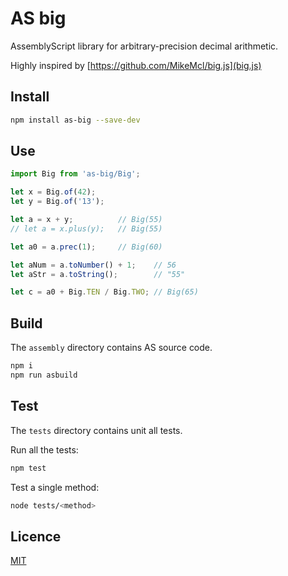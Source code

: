 # AS big

AssemblyScript library for arbitrary-precision decimal arithmetic.

Highly inspired by [https://github.com/MikeMcl/big.js](big.js)

## Install

```sh
npm install as-big --save-dev
```

## Use

```typescript
import Big from 'as-big/Big';

let x = Big.of(42);
let y = Big.of('13');

let a = x + y;          // Big(55)
// let a = x.plus(y);   // Big(55)

let a0 = a.prec(1);     // Big(60)

let aNum = a.toNumber() + 1;    // 56
let aStr = a.toString();        // "55"

let c = a0 + Big.TEN / Big.TWO; // Big(65)
```

## Build

The `assembly` directory contains AS source code.

```sh
npm i
npm run asbuild
```

## Test

The `tests` directory contains unit all tests.

Run all the tests:

```sh
npm test
```

Test a single method:

```sh
node tests/<method>
```

## Licence

[MIT](https://github.com/ttulka/as-big/blob/main/LICENSE)
